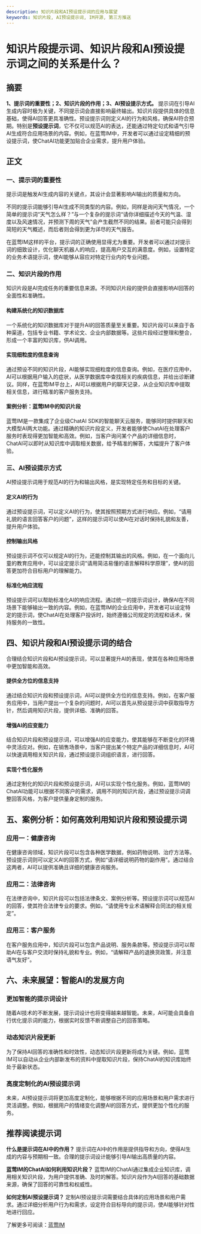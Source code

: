```yaml
---
description: 知识片段和AI预设提示词的应用与展望
keywords: 知识片段, AI预设提示词, IM开源, 第三方推送
---
```

# 知识片段提示词、知识片段和AI预设提示词之间的关系是什么？


## 摘要

**1、提示词的重要性；2、知识片段的作用；3、AI预设提示方式。** 提示词在引导AI生成内容时极为关键，不同提示词会直接影响最终输出。知识片段提供具体的信息基础，使得AI回答更具准确性。预设提示词则定义AI的行为和风格，确保AI符合预期。特别是**预设提示词**，它不仅可以规范AI的表达，还能通过特定句式和语气引导AI生成符合应用场景的内容。例如，在蓝莺IM中，开发者可以通过设定精细的预设提示词，使ChatAI功能更加贴合企业需求，提升用户体验。

## 正文

### 一、提示词的重要性

提示词是触发AI生成内容的关键点，其设计会显著影响AI输出的质量和方向。

不同的提示词能够引导AI生成不同类型的内容。例如，同样是询问天气情况，一个简单的提示词“天气怎么样？”与一个复杂的提示词“请你详细描述今天的气温、湿度以及风速情况，并预测下周的天气”会产生截然不同的结果。前者可能只会得到简短的天气概述，而后者则会得到更为详尽的天气报告。

在蓝莺IM这样的平台，提示词的正确使用显得尤为重要。开发者可以通过对提示词的细致设计，优化聊天机器人的响应，提高用户交互的满意度。例如，设置特定的业务术语提示词，使AI能够从容应对特定行业内的专业问题。

### 二、知识片段的作用

知识片段是AI完成任务的重要信息来源。不同知识片段的提供会直接影响AI回答的全面性和准确性。

#### 构建系统化的知识数据库

一个系统化的知识数据库对于提升AI的回答质量至关重要。知识片段可以来自于各种渠道，包括专业书籍、学术论文、企业内部数据等。这些片段经过整理和整合，形成一个丰富的知识库，供AI调用。

#### 实现细粒度的信息查询

通过预设不同的知识片段，AI能够实现细粒度的信息查询。例如，在医疗应用中，AI可以根据用户输入的症状，从医学数据库中查找相关的疾病信息，并给出诊断建议。同样，在蓝莺IM平台上，AI可以根据用户的聊天记录，从企业知识库中提取相关信息，进行精准的客户服务支持。

#### 案例分析：蓝莺IM中的知识片段

蓝莺IM是一款集成了企业级ChatAI SDK的智能聊天云服务，能够同时提供聊天和大模型AI两大功能。通过精确的知识片段定义，开发者能够使ChatAI在处理客户服务时表现得更加智能和高效。例如，当客户询问某个产品的详细信息时，ChatAI可以即时从知识库中调取相关数据，给予精准的解答，大幅提升了客户体验。

### 三、AI预设提示方式

AI预设提示词用于规范AI的行为和输出风格，是实现特定任务和目标的关键。

#### 定义AI的行为

通过预设提示词，可以定义AI的行为，使其按照预期方式进行响应。例如，“请用礼貌的语言回答客户的问题”，这样的提示词可以使AI在对话时保持礼貌和友善，提升用户体验。

#### 控制输出风格

预设提示词不仅可以规定AI的行为，还能控制其输出的风格。例如，在一个面向儿童的教育应用中，可以设定提示词“请用简洁易懂的语言解释科学原理”，使AI的回答更加符合目标用户的理解能力。

#### 标准化响应流程

预设提示词可以帮助标准化AI的响应流程。通过统一的提示词设计，确保AI在不同场景下能够输出一致的内容。例如，在蓝莺IM的企业应用中，开发者可以设定特定的提示词，使ChatAI在处理客户投诉时，始终遵循公司规定的流程和话术，保持服务的一致性。

## 四、知识片段和AI预设提示词的结合

合理结合知识片段和AI预设提示词，可以显著提升AI的表现，使其在各种应用场景中更加智能和高效。

#### 提供全方位的信息支持

通过结合知识片段和预设提示词，AI可以提供全方位的信息支持。例如，在客户服务应用中，当用户提出一个复杂的问题时，AI可以首先从预设提示词中获取指导方针，然后调用知识片段，提供详细、准确的回答。

#### 增强AI的应变能力

结合知识片段和预设提示词，可以增强AI的应变能力，使其能够在不断变化的环境中灵活应对。例如，在销售场景中，当客户提出某个特定产品的详细信息时，AI可以快速调用相关知识片段，通过预设提示词组织语言，进行回答。

#### 实现个性化服务

通过定制化的知识片段和预设提示词，AI可以实现个性化服务。例如，蓝莺IM的ChatAI功能可以根据不同客户的需求，调用不同的知识片段，通过预设提示词调整回答风格，为客户提供量身定制的服务。

## 五、案例分析：如何高效利用知识片段和预设提示词

### 应用一：健康咨询

在健康咨询领域，知识片段可以包含各种医学数据，例如药物说明、治疗方法等。预设提示词则可以定义AI的回答方式，例如“请详细说明药物的副作用”。通过结合这两者，AI可以提供准确且详细的健康咨询服务。

### 应用二：法律咨询

在法律咨询中，知识片段可以包括法律条文、案例分析等。预设提示词可以规范AI的回答，使其符合法律专业的要求。例如，“请使用专业术语解释合同法的相关规定”。

### 应用三：客户服务

在客户服务应用中，知识片段可以包含产品说明、服务条款等。预设提示词可以帮助AI在与客户交流时保持礼貌和专业。例如，“请解释产品的退换货政策，并注意语气友好”。

## 六、未来展望：智能AI的发展方向

### 更加智能的提示词设计

随着AI技术的不断发展，提示词设计也将变得越来越智能。未来，AI可能会具备自行优化提示词的能力，根据实时反馈不断调整自己的回答策略。

### 动态知识片段更新

为了保持AI回答的准确性和时效性，动态知识片段更新将成为关键。例如，蓝莺IM可以自动从企业内部新发布的资料中提取知识片段，保持ChatAI的知识库始终处于最新状态。

### 高度定制化的AI预设提示词

未来，AI预设提示词将更加高度定制化，能够根据不同的应用场景和用户需求进行灵活调整。例如，根据用户的情绪变化调整AI的回答方式，提供更加个性化的服务。

## 推荐阅读提示词

**什么是提示词在AI中的作用？**
提示词在AI中的作用是提供指导和方向，使得AI生成的内容与预期相一致。合理的提示词设计能够引导AI输出高质量的内容。

**蓝莺IM的ChatAI如何利用知识片段？**
蓝莺IM的ChatAI通过集成企业知识库，调用相关知识片段，为用户提供准确、及时的解答。知识片段作为AI回答的基础数据来源，确保了回答的可靠性和权威性。

**如何定制AI预设提示词？**
定制AI预设提示词需要结合具体的应用场景和用户需求。通过详细分析用户行为和需求，设定符合目标导向的提示词，使AI能够针对性地进行回应。

了解更多可阅读：[蓝莺IM](https://www.lanyingim.com)